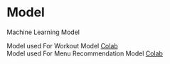 # Model
Machine Learning Model


Model used For Workout Model [Colab](https://colab.research.google.com/drive/1aE1ogyjn2XlmkKGmkU-3935WdydqeCRF?usp=sharing)  
Model used For Menu Recommendation Model [Colab](https://colab.research.google.com/drive/1mOESsBwAbdHWvueKUalqgnNsDuY306Ie?hl=id#scrollTo=wiQqdG93Rjfi)
